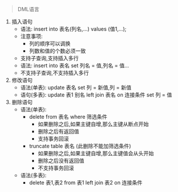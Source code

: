 > DML语言
1. 插入语句
    - 语法: insert into 表名(列名,...) values (值1,...);
    - 注意事项:
        - 列的顺序可以调换
        - 列数和值的个数必须一致
    - 支持子查询,支持插入多行
    - 语法: insert into 表名 set 列名 = 值,列名 = 值...
    - 不支持子查询,不支持插入多行
2. 修改语句
    - 语法(单表): update 表名 set 列 = 新值,列 = 新值
    - 语句(多表): update 表1 别名 left join 表名 on 连接条件 set 列 = 值
3. 删除语句
    - 语法(单表): 
        - delete from 表名 where 筛选条件
            - 如果删除之后,如果主键自增,那么主键从断点开始
            - 删除之后有返回值
            - 支持事务回滚
        - truncate table 表名 (此删除不能加筛选条件) 
            - 如果删除之后,如果主键自增,那么主键值会从头开始
            - 删除之后没有返回值
            - 不支持事务回滚
    - 语法(多表):
        - delete 表1,表2 from 表1 left join 表2 on 连接条件 
